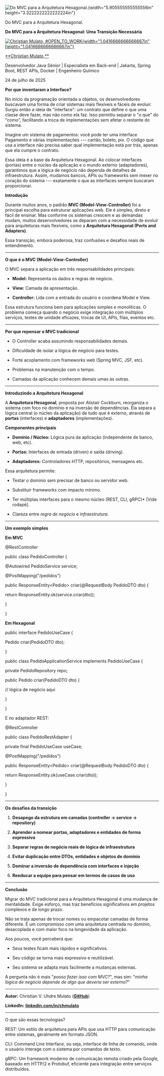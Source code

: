 ![Do MVC para a Arquitetura Hexagonal.](temp_media/media/image1.png){width="5.905555555555556in" height="3.3222222222222224in"}

Do MVC para a Arquitetura Hexagonal.

**Do MVC para a Arquitetura Hexagonal: Uma Transição Necessária**

[![Christian Mulato, #OPEN_TO_WORK](temp_media/media/image2.jpeg){width="1.0416666666666667in" height="1.0416666666666667in"}](https://www.linkedin.com/in/chmulato/)

[**Christian Mulato **](https://www.linkedin.com/in/chmulato/)

Desenvolvedor Java Sênior \| Especialista em Back-end \| Jakarta, Spring Boot, REST APIs, Docker \| Engenheiro Químico

24 de julho de 2025

**Por que inventaram a Interface?**

No início da programação orientada a objetos, os desenvolvedores buscavam uma forma de criar sistemas mais flexíveis e fáceis de evoluir. Surgiu então a ideia de "interface": um contrato que define o que uma classe deve fazer, mas não como ela faz. Isso permitiu separar o "o que" do "como", facilitando a troca de implementações sem afetar o restante do sistema.

Imagine um sistema de pagamentos: você pode ter uma interface Pagamento e várias implementações --- cartão, boleto, pix. O código que usa a interface não precisa saber qual implementação está por trás, apenas que ela cumpre o contrato.

Essa ideia é a base da Arquitetura Hexagonal. Ao colocar interfaces (portas) entre o núcleo da aplicação e o mundo externo (adaptadores), garantimos que a lógica de negócio não dependa de detalhes de infraestrutura. Assim, mudamos bancos, APIs ou frameworks sem mexer no coração do sistema --- exatamente o que as interfaces sempre buscaram proporcionar.

**Introdução**

Durante muitos anos, o padrão **MVC (Model-View-Controller)** foi a principal escolha para estruturar aplicações web. Ele é simples, direto e fácil de ensinar. Mas conforme os sistemas crescem e as demandas mudam, muitos desenvolvedores se deparam com a necessidade de evoluir para arquiteturas mais flexíveis, como a **Arquitetura Hexagonal (Ports and Adapters)**.

Essa transição, embora poderosa, traz confusões e desafios reais de entendimento.

------------------------------------------------------------------------

**O que é o MVC (Model-View-Controller)**

O MVC separa a aplicação em três responsabilidades principais:

- **Model:** Representa os dados e regras de negócio.

- **View:** Camada de apresentação.

- **Controller:** Lida com a entrada do usuário e coordena Model e View.

Essa estrutura funciona bem para aplicações simples e monolíticas. O problema começa quando o negócio exige integração com múltiplos serviços, testes de unidade eficazes, trocas de UI, APIs, filas, eventos etc.

------------------------------------------------------------------------

**Por que repensar o MVC tradicional**

- O Controller acaba assumindo responsabilidades demais.

- Dificuldade de isolar a lógica de negócio para testes.

- Forte acoplamento com frameworks web (Spring MVC, JSF, etc).

- Problemas na manutenção com o tempo.

- Camadas da aplicação conhecem demais umas às outras.

------------------------------------------------------------------------

**Introduzindo a Arquitetura Hexagonal**

A **Arquitetura Hexagonal**, proposta por Alistair Cockburn, reorganiza o sistema com foco no domínio e na inversão de dependências. Ela separa a lógica central (o núcleo da aplicação) de tudo que é externo, através de **portas** (interfaces) e **adaptadores** (implementações).

**Componentes principais**

- **Domínio / Núcleo:** Lógica pura da aplicação (independente de banco, web, etc).

- **Portas:** Interfaces de entrada (driven) e saída (driving).

- **Adaptadores:** Controladores HTTP, repositórios, mensagens etc.

Essa arquitetura permite:

- Testar o domínio sem precisar de banco ou servidor web.

- Substituir frameworks com impacto mínimo.

- Ter múltiplas interfaces para o mesmo núcleo (REST, CLI, gRPC)\* \[Vide rodapé\].

- Clareza entre *regra de negócio* e *infraestrutura*.

------------------------------------------------------------------------

**Um exemplo simples**

**Em MVC**

\@RestController

public class PedidoController {

\@Autowired PedidoService service;

\@PostMapping(\"/pedidos\")

public ResponseEntity\<Pedido\> criar(@RequestBody PedidoDTO dto) {

return ResponseEntity.ok(service.criar(dto));

}

}

**Em Hexagonal**

public interface PedidoUseCase {

Pedido criar(PedidoDTO dto);

}

public class PedidoApplicationService implements PedidoUseCase {

private PedidoRepository repo;

public Pedido criar(PedidoDTO dto) {

// lógica de negócio aqui

}

}

E no adaptador REST:

\@RestController

public class PedidoRestAdapter {

private final PedidoUseCase useCase;

\@PostMapping(\"/pedidos\")

public ResponseEntity\<Pedido\> criar(@RequestBody PedidoDTO dto) {

return ResponseEntity.ok(useCase.criar(dto));

}

}

------------------------------------------------------------------------

**Os desafios da transição**

1.  **Desapego da estrutura em camadas (controller -\> service -\> repository)**

2.  **Aprender a nomear portas, adaptadores e entidades de forma expressiva**

3.  **Separar regras de negócio reais de lógica de infraestrutura**

4.  **Evitar duplicação entre DTOs, entidades e objetos de domínio**

5.  **Dominar a inversão de dependência com interfaces e injeção**

6.  **Reeducar a equipe para pensar em termos de casos de uso**

------------------------------------------------------------------------

**Conclusão**

Migrar do MVC tradicional para a Arquitetura Hexagonal é uma mudança de mentalidade. Exige esforço, mas traz benefícios significativos em projetos complexos e de longo prazo.

Não se trata apenas de trocar nomes ou empacotar camadas de forma diferente. É um compromisso com uma arquitetura centrada no domínio, desacoplada e com maior foco na longevidade da aplicação.

Aos poucos, você perceberá que:

- Seus testes ficam mais rápidos e significativos.

- Seu código se torna mais expressivo e reutilizável.

- Seu sistema se adapta mais facilmente a mudanças externas.

A pergunta não é mais "*posso fazer isso com MVC?*", mas sim: "*minha lógica de negócio depende de algo que deveria ser externo?*"

------------------------------------------------------------------------

**Autor:** Christian V. Uhdre Mulato ([**GitHub**](https://github.com/chmulato))

**LinkedIn:** [**linkedin.com/in/chmulato**](http://linkedin.com/in/chmulato)

------------------------------------------------------------------------

O que são essas tecnologias?

REST: Um estilo de arquitetura para APIs que usa HTTP para comunicação entre sistemas, geralmente em formato JSON.

CLI: Command Line Interface, ou seja, interface de linha de comando, onde o usuário interage com o sistema por comandos de texto.

gRPC: Um framework moderno de comunicação remota criado pela Google, baseado em HTTP/2 e Protobuf, eficiente para integração entre serviços distribuídos.
